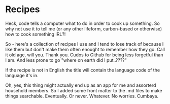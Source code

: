 # Recipes
Heck, code tells a computer what to do in order to cook up something.  So why not use it to tell me (or any other lifeform, carbon-based or otherwise) how to cook something IRL?!  

So - here's a collection of recipes I use and I tend to lose track of because I like them but don't make them often enought to remember how they go. Call it old age, will you. Thank you.  Cudos to Github for being less forgetful than I am. And less prone to go "where on earth did I put..????"

If the recipe is not in English the title will contain the language code of the language it's in.

Oh, yes, this thing might actually end up as an app for me and assorterd household members.  So I added some front matter to the .md files to make things searchable. Eventually. Or never. Whatever. No worries. Cumbaya.
